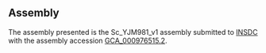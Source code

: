 

Assembly
--------

The assembly presented is the Sc\_YJM981\_v1 assembly submitted to
[INSDC](http://www.insdc.org) with the assembly accession
[GCA\_000976515.2](http://www.ebi.ac.uk/ena/data/view/GCA_000976515.2).
